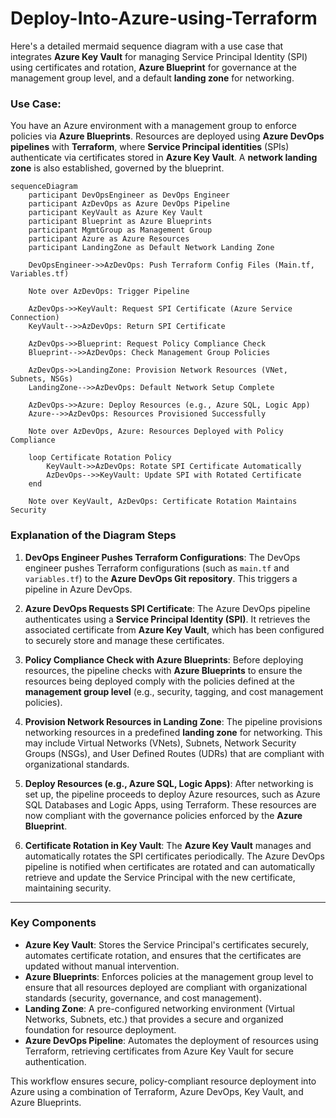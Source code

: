 # Deploy-Into-Azure-using-Terraform

Here's a detailed mermaid sequence diagram with a use case that integrates **Azure Key Vault** for managing Service Principal Identity (SPI) using certificates and rotation, **Azure Blueprint** for governance at the management group level, and a default **landing zone** for networking.

### Use Case: 
You have an Azure environment with a management group to enforce policies via **Azure Blueprints**. Resources are deployed using **Azure DevOps pipelines** with **Terraform**, where **Service Principal identities** (SPIs) authenticate via certificates stored in **Azure Key Vault**. A **network landing zone** is also established, governed by the blueprint.

```mermaid
sequenceDiagram
    participant DevOpsEngineer as DevOps Engineer
    participant AzDevOps as Azure DevOps Pipeline
    participant KeyVault as Azure Key Vault
    participant Blueprint as Azure Blueprints
    participant MgmtGroup as Management Group
    participant Azure as Azure Resources
    participant LandingZone as Default Network Landing Zone

    DevOpsEngineer->>AzDevOps: Push Terraform Config Files (Main.tf, Variables.tf)
    
    Note over AzDevOps: Trigger Pipeline
    
    AzDevOps->>KeyVault: Request SPI Certificate (Azure Service Connection)
    KeyVault-->>AzDevOps: Return SPI Certificate
    
    AzDevOps->>Blueprint: Request Policy Compliance Check
    Blueprint-->>AzDevOps: Check Management Group Policies
    
    AzDevOps->>LandingZone: Provision Network Resources (VNet, Subnets, NSGs)
    LandingZone-->>AzDevOps: Default Network Setup Complete
    
    AzDevOps->>Azure: Deploy Resources (e.g., Azure SQL, Logic App)
    Azure-->>AzDevOps: Resources Provisioned Successfully
    
    Note over AzDevOps, Azure: Resources Deployed with Policy Compliance

    loop Certificate Rotation Policy
        KeyVault->>AzDevOps: Rotate SPI Certificate Automatically
        AzDevOps-->>KeyVault: Update SPI with Rotated Certificate
    end
    
    Note over KeyVault, AzDevOps: Certificate Rotation Maintains Security
```

### Explanation of the Diagram Steps

1. **DevOps Engineer Pushes Terraform Configurations**: The DevOps engineer pushes Terraform configurations (such as `main.tf` and `variables.tf`) to the **Azure DevOps Git repository**. This triggers a pipeline in Azure DevOps.

2. **Azure DevOps Requests SPI Certificate**: The Azure DevOps pipeline authenticates using a **Service Principal Identity (SPI)**. It retrieves the associated certificate from **Azure Key Vault**, which has been configured to securely store and manage these certificates.

3. **Policy Compliance Check with Azure Blueprints**: Before deploying resources, the pipeline checks with **Azure Blueprints** to ensure the resources being deployed comply with the policies defined at the **management group level** (e.g., security, tagging, and cost management policies).

4. **Provision Network Resources in Landing Zone**: The pipeline provisions networking resources in a predefined **landing zone** for networking. This may include Virtual Networks (VNets), Subnets, Network Security Groups (NSGs), and User Defined Routes (UDRs) that are compliant with organizational standards.

5. **Deploy Resources (e.g., Azure SQL, Logic Apps)**: After networking is set up, the pipeline proceeds to deploy Azure resources, such as Azure SQL Databases and Logic Apps, using Terraform. These resources are now compliant with the governance policies enforced by the **Azure Blueprint**.

6. **Certificate Rotation in Key Vault**: The **Azure Key Vault** manages and automatically rotates the SPI certificates periodically. The Azure DevOps pipeline is notified when certificates are rotated and can automatically retrieve and update the Service Principal with the new certificate, maintaining security.

---

### Key Components

- **Azure Key Vault**: Stores the Service Principal's certificates securely, automates certificate rotation, and ensures that the certificates are updated without manual intervention.
- **Azure Blueprints**: Enforces policies at the management group level to ensure that all resources deployed are compliant with organizational standards (security, governance, and cost management).
- **Landing Zone**: A pre-configured networking environment (Virtual Networks, Subnets, etc.) that provides a secure and organized foundation for resource deployment.
- **Azure DevOps Pipeline**: Automates the deployment of resources using Terraform, retrieving certificates from Azure Key Vault for secure authentication.

This workflow ensures secure, policy-compliant resource deployment into Azure using a combination of Terraform, Azure DevOps, Key Vault, and Azure Blueprints.

